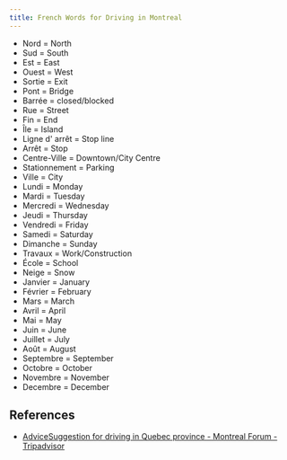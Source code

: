 ```yaml
---
title: French Words for Driving in Montreal
---
```


- Nord = North
- Sud = South
- Est = East
- Ouest = West
- Sortie = Exit
- Pont = Bridge
- Barrée = closed/blocked
- Rue = Street
- Fin = End
- Île = Island
- Ligne d' arrêt = Stop line
- Arrêt = Stop
- Centre-Ville = Downtown/City Centre
- Stationnement = Parking
- Ville = City
- Lundi = Monday
- Mardi = Tuesday
- Mercredi = Wednesday
- Jeudi = Thursday
- Vendredi = Friday
- Samedi = Saturday
- Dimanche = Sunday
- Travaux = Work/Construction
- École = School
- Neige = Snow
- Janvier = January
- Février = February
- Mars = March
- Avril = April
- Mai = May
- Juin = June
- Juillet = July
- Août = August
- Septembre = September
- Octobre = October
- Novembre = November
- Decembre = December

## References

- [AdviceSuggestion for driving in Quebec province - Montreal Forum - Tripadvisor](https://www.tripadvisor.ca/ShowTopic-g155032-i51-k8638450-Advice_Suggestion_for_driving_in_Quebec_province-Montreal_Quebec.html)
